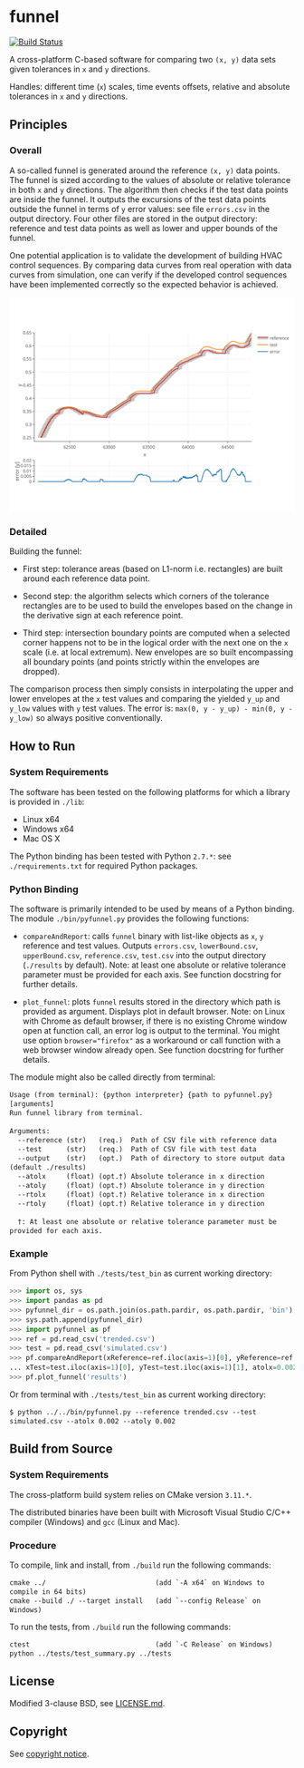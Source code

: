 # funnel

[![Build Status](https://travis-ci.org/lbl-srg/funnel.svg?branch=master)](https://travis-ci.org/lbl-srg/funnel)

A cross-platform C-based software for comparing two `(x, y)` data sets given tolerances in `x` and `y` directions.

Handles: different time (`x`) scales, time events offsets, relative and absolute tolerances
in `x` and `y` directions.

## Principles

### Overall

A so-called funnel is generated around the reference `(x, y)` data points.
The funnel is sized according to the values of absolute or relative tolerance in
both `x` and `y` directions.
The algorithm then checks if the test data points are inside the funnel.
It outputs the excursions of the test data points outside the funnel in terms of `y` 
error values: see file `errors.csv` in the output directory.
Four other files are stored in the output directory: reference and test data points as well
as lower and upper bounds of the funnel.

One potential application is to validate the development of building
HVAC control sequences. By comparing data curves from real operation with
data curves from simulation, one can verify if the developed control sequences 
have been implemented correctly so the expected behavior is achieved.

<p align="center">
  <img src="./img/plot_image.svg"/>
</p>

### Detailed

Building the funnel:

  * First step: tolerance areas (based on L1-norm i.e. rectangles) are built 
  around each reference data point.

  * Second step: the algorithm selects which corners of the tolerance rectangles 
  are to be used to build the envelopes based on the change in the derivative sign at 
  each reference point. 
  
  * Third step: intersection boundary points are computed when a selected corner 
  happens not to be in the logical order with the next one on the `x` scale (i.e. at local extremum).
  New envelopes are so built encompassing all boundary points (and points strictly within 
  the envelopes are dropped).

The comparison process then simply consists in interpolating the upper and lower envelopes 
at the `x` test values and comparing the yielded `y_up` and `y_low` values with `y` test values. 
The error is: `max(0, y - y_up) - min(0, y - y_low)` so always positive conventionally.


## How to Run

### System Requirements

The software has been tested on the following platforms for which a library is provided in `./lib`:

  * Linux x64
  * Windows x64
  * Mac OS X

The Python binding has been tested with Python `2.7.*`: see `./requirements.txt` for required Python packages.

### Python Binding

The software is primarily intended to be used by means of a Python binding.
The module `./bin/pyfunnel.py` provides the following functions:

  * `compareAndReport`: calls `funnel` binary with list-like objects as `x`, `y` reference and test values.
    Outputs `errors.csv`, `lowerBound.csv`, `upperBound.csv`, `reference.csv`, `test.csv` 
    into the output directory (`./results` by default).
    Note: at least one absolute or relative tolerance parameter must be provided for each axis. 
    See function docstring for further details.

  * `plot_funnel`: plots `funnel` results stored in the directory which path is provided as argument. 
    Displays plot in default browser.
    Note: on Linux with Chrome as default browser, if there is no existing Chrome window open at 
    function call, an error log is output to the terminal. 
    You might use option `browser="firefox"` as a workaround or call function with a 
    web browser window already open. See function docstring for further details.

The module might also be called directly from terminal:
```
Usage (from terminal): {python interpreter} {path to pyfunnel.py} [arguments]
Run funnel library from terminal.

Arguments:
  --reference (str)   (req.)  Path of CSV file with reference data
  --test      (str)   (req.)  Path of CSV file with test data
  --output    (str)   (opt.)  Path of directory to store output data (default ./results)
  --atolx     (float) (opt.†) Absolute tolerance in x direction
  --atoly     (float) (opt.†) Absolute tolerance in y direction
  --rtolx     (float) (opt.†) Relative tolerance in x direction
  --rtoly     (float) (opt.†) Relative tolerance in y direction

  †: At least one absolute or relative tolerance parameter must be provided for each axis. 
```

### Example

From Python shell with `./tests/test_bin` as current working directory:
```python
>>> import os, sys
>>> import pandas as pd
>>> pyfunnel_dir = os.path.join(os.path.pardir, os.path.pardir, 'bin')
>>> sys.path.append(pyfunnel_dir)
>>> import pyfunnel as pf
>>> ref = pd.read_csv('trended.csv')
>>> test = pd.read_csv('simulated.csv')
>>> pf.compareAndReport(xReference=ref.iloc(axis=1)[0], yReference=ref.iloc(axis=1)[1],
... xTest=test.iloc(axis=1)[0], yTest=test.iloc(axis=1)[1], atolx=0.002, atoly=0.002)
>>> pf.plot_funnel('results')
```
Or from terminal with `./tests/test_bin` as current working directory:
```
$ python ../../bin/pyfunnel.py --reference trended.csv --test simulated.csv --atolx 0.002 --atoly 0.002
```

## Build from Source

### System Requirements

The cross-platform build system relies on CMake version `3.11.*`.

The distributed binaries have been built with Microsoft Visual Studio C/C++ compiler 
(Windows) and `gcc` (Linux and Mac).

### Procedure

To compile, link and install, from `./build` run the following commands:

```
cmake ../                           (add `-A x64` on Windows to compile in 64 bits)
cmake --build ./ --target install   (add `--config Release` on Windows)
```

To run the tests, from `./build` run the following commands:
```
ctest                               (add `-C Release` on Windows)
python ../tests/test_summary.py ../tests
```

## License

Modified 3-clause BSD, see [LICENSE.md](LICENSE.md).

## Copyright

See [copyright notice](COPYRIGHT.md).
